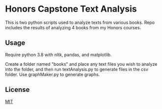 # Honors Capstone Text Analysis

This is two python scripts used to analyze texts from various books.  Repo includes the results of analyzing 4 books from my Honors courses. 

## Usage

Require python 3.8 with nltk, pandas, and matplotlib.

Create a folder named "books" and place any text files you wish to analyze into the folder, and then run textAnalysis.py to generate files in the csv folder.  Use graphMaker.py to generate graphs.

## License
[MIT](https://choosealicense.com/licenses/mit/)
